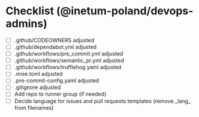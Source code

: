 # Checklist (@inetum-poland/devops-admins)

- [ ] .github/CODEOWNERS adjusted
- [ ] .github/dependabot.yml adjusted
- [ ] .github/workflows/pre_commit.yml adjusted
- [ ] .github/workflows/semantic_pr.yml adjusted
- [ ] .github/workflows/trufflehog.yaml adjusted
- [ ] .mise.toml adjusted
- [ ] .pre-commit-config.yaml adjusted
- [ ] .gitignore adjusted
- [ ] Add repo to runner group (if needed)
- [ ] Decide language for issues and pull requests templates (remove \_lang\_ from filenames)
